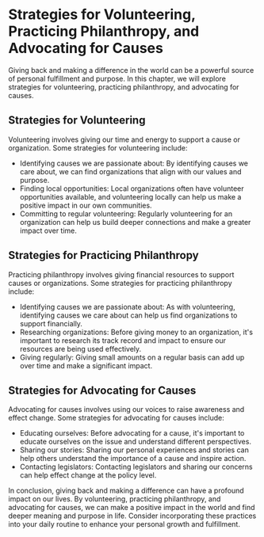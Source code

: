 Strategies for Volunteering, Practicing Philanthropy, and Advocating for Causes
===============================================================================================================================

Giving back and making a difference in the world can be a powerful source of personal fulfillment and purpose. In this chapter, we will explore strategies for volunteering, practicing philanthropy, and advocating for causes.

Strategies for Volunteering
---------------------------

Volunteering involves giving our time and energy to support a cause or organization. Some strategies for volunteering include:

* Identifying causes we are passionate about: By identifying causes we care about, we can find organizations that align with our values and purpose.
* Finding local opportunities: Local organizations often have volunteer opportunities available, and volunteering locally can help us make a positive impact in our own communities.
* Committing to regular volunteering: Regularly volunteering for an organization can help us build deeper connections and make a greater impact over time.

Strategies for Practicing Philanthropy
--------------------------------------

Practicing philanthropy involves giving financial resources to support causes or organizations. Some strategies for practicing philanthropy include:

* Identifying causes we are passionate about: As with volunteering, identifying causes we care about can help us find organizations to support financially.
* Researching organizations: Before giving money to an organization, it's important to research its track record and impact to ensure our resources are being used effectively.
* Giving regularly: Giving small amounts on a regular basis can add up over time and make a significant impact.

Strategies for Advocating for Causes
------------------------------------

Advocating for causes involves using our voices to raise awareness and effect change. Some strategies for advocating for causes include:

* Educating ourselves: Before advocating for a cause, it's important to educate ourselves on the issue and understand different perspectives.
* Sharing our stories: Sharing our personal experiences and stories can help others understand the importance of a cause and inspire action.
* Contacting legislators: Contacting legislators and sharing our concerns can help effect change at the policy level.

In conclusion, giving back and making a difference can have a profound impact on our lives. By volunteering, practicing philanthropy, and advocating for causes, we can make a positive impact in the world and find deeper meaning and purpose in life. Consider incorporating these practices into your daily routine to enhance your personal growth and fulfillment.
